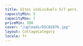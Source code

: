 ```yaml
---
title: Gîtes individuels 5/7 pers.
capacityMin: 5
capacityMax: 7
priceMin: 300
cover: "/uploads/DSC02876.jpg"
layout: CottageCategory
locale: fr
---
```

